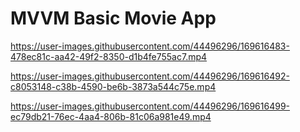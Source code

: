 # MVVM Basic Movie App



https://user-images.githubusercontent.com/44496296/169616483-478ec81c-aa42-49f2-8350-d1b4fe755ac7.mp4

https://user-images.githubusercontent.com/44496296/169616492-c8053148-c38b-4590-be6b-3873a544c75e.mp4

https://user-images.githubusercontent.com/44496296/169616499-ec79db21-76ec-4aa4-806b-81c06a981e49.mp4
